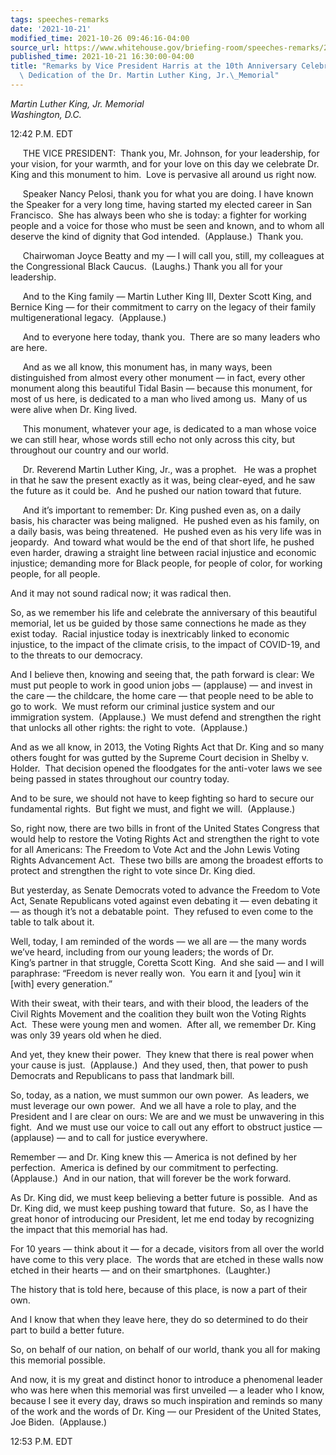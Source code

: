 ```yaml
---
tags: speeches-remarks
date: '2021-10-21'
modified_time: 2021-10-26 09:46:16-04:00
source_url: https://www.whitehouse.gov/briefing-room/speeches-remarks/2021/10/21/remarks-by-vice-president-harris-at-the-10th-anniversary-celebration-of-the-dedication-of-the-dr-martin-luther-king-jr-memorial/
published_time: 2021-10-21 16:30:00-04:00
title: "Remarks by Vice President Harris at the 10th Anniversary Celebration of the\
  \ Dedication of the Dr. Martin Luther King, Jr.\_Memorial"
---
```

 
*Martin Luther King, Jr. Memorial  
Washington, D.C.*

12:42 P.M. EDT  
  
     THE VICE PRESIDENT:  Thank you, Mr. Johnson, for your leadership,
for your vision, for your warmth, and for your love on this day we
celebrate Dr. King and this monument to him.  Love is pervasive all
around us right now.    
  
     Speaker Nancy Pelosi, thank you for what you are doing. I have
known the Speaker for a very long time, having started my elected career
in San Francisco.  She has always been who she is today: a fighter for
working people and a voice for those who must be seen and known, and to
whom all deserve the kind of dignity that God intended.  (Applause.) 
Thank you.  
  
     Chairwoman Joyce Beatty and my — I will call you, still, my
colleagues at the Congressional Black Caucus.  (Laughs.) Thank you all
for your leadership.  
  
     And to the King family — Martin Luther King III, Dexter Scott King,
and Bernice King — for their commitment to carry on the legacy of their
family multigenerational legacy.  (Applause.)  
  
     And to everyone here today, thank you.  There are so many leaders
who are here.  
  
     And as we all know, this monument has, in many ways, been
distinguished from almost every other monument — in fact, every other
monument along this beautiful Tidal Basin — because this monument, for
most of us here, is dedicated to a man who lived among us.  Many of us
were alive when Dr. King lived.  
  
     This monument, whatever your age, is dedicated to a man whose voice
we can still hear, whose words still echo not only across this city, but
throughout our country and our world.  
  
     Dr. Reverend Martin Luther King, Jr., was a prophet.   He was a
prophet in that he saw the present exactly as it was, being clear-eyed,
and he saw the future as it could be.  And he pushed our nation toward
that future.   
  
     And it’s important to remember: Dr. King pushed even as, on a daily
basis, his character was being maligned.  He pushed even as his family,
on a daily basis, was being threatened.  He pushed even as his very life
was in jeopardy.  And toward what would be the end of that short life,
he pushed even harder, drawing a straight line between racial injustice
and economic injustice; demanding more for Black people, for people of
color, for working people, for all people.   
  
And it may not sound radical now; it was radical then.  
  
So, as we remember his life and celebrate the anniversary of this
beautiful memorial, let us be guided by those same connections he made
as they exist today.  Racial injustice today is inextricably linked to
economic injustice, to the impact of the climate crisis, to the impact
of COVID-19, and to the threats to our democracy.   
  
And I believe then, knowing and seeing that, the path forward is clear:
We must put people to work in good union jobs — (applause) — and invest
in the care — the childcare, the home care — that people need to be able
to go to work.  We must reform our criminal justice system and our
immigration system.  (Applause.)  We must defend and strengthen the
right that unlocks all other rights: the right to vote.  (Applause.)   
  
And as we all know, in 2013, the Voting Rights Act that Dr. King and so
many others fought for was gutted by the Supreme Court decision in
Shelby v. Holder.  That decision opened the floodgates for the
anti-voter laws we see being passed in states throughout our country
today.   
  
And to be sure, we should not have to keep fighting so hard to secure
our fundamental rights.  But fight we must, and fight we will. 
(Applause.)  
  
So, right now, there are two bills in front of the United States
Congress that would help to restore the Voting Rights Act and strengthen
the right to vote for all Americans: The Freedom to Vote Act and the
John Lewis Voting Rights Advancement Act.  These two bills are among the
broadest efforts to protect and strengthen the right to vote since Dr.
King died.   
  
But yesterday, as Senate Democrats voted to advance the Freedom to Vote
Act, Senate Republicans voted against even debating it — even debating
it — as though it’s not a debatable point.  They refused to even come to
the table to talk about it.   
  
Well, today, I am reminded of the words — we all are — the many words
we’ve heard, including from our young leaders; the words of Dr.
King’s partner in that struggle, Coretta Scott King.  And she said — and
I will paraphrase: “Freedom is never really won.  You earn it and
\[you\] win it \[with\] every generation.”   
  
With their sweat, with their tears, and with their blood, the leaders of
the Civil Rights Movement and the coalition they built won the Voting
Rights Act.  These were young men and women.  After all, we remember Dr.
King was only 39 years old when he died.   
  
And yet, they knew their power.  They knew that there is real power when
your cause is just.  (Applause.)  And they used, then, that power to
push Democrats and Republicans to pass that landmark bill.  
  
So, today, as a nation, we must summon our own power.  As leaders, we
must leverage our own power.  And we all have a role to play, and the
President and I are clear on ours: We are and we must be unwavering in
this fight.  And we must use our voice to call out any effort to
obstruct justice — (applause) — and to call for justice everywhere.  
  
Remember — and Dr. King knew this — America is not defined by her
perfection.  America is defined by our commitment to perfecting. 
(Applause.)  And in our nation, that will forever be the work forward.  
  
As Dr. King did, we must keep believing a better future is possible. 
And as Dr. King did, we must keep pushing toward that future.  So, as I
have the great honor of introducing our President, let me end today by
recognizing the impact that this memorial has had.   
  
For 10 years — think about it — for a decade, visitors from all over the
world have come to this very place.  The words that are etched in these
walls now etched in their hearts — and on their smartphones. 
(Laughter.)  
  
The history that is told here, because of this place, is now a part of
their own.   
  
And I know that when they leave here, they do so determined to do their
part to build a better future.    
  
So, on behalf of our nation, on behalf of our world, thank you all for
making this memorial possible.   
  
And now, it is my great and distinct honor to introduce a phenomenal
leader who was here when this memorial was first unveiled — a leader who
I know, because I see it every day, draws so much inspiration and
reminds so many of the work and the words of Dr. King — our President of
the United States, Joe Biden.  (Applause.) 

12:53 P.M. EDT  
